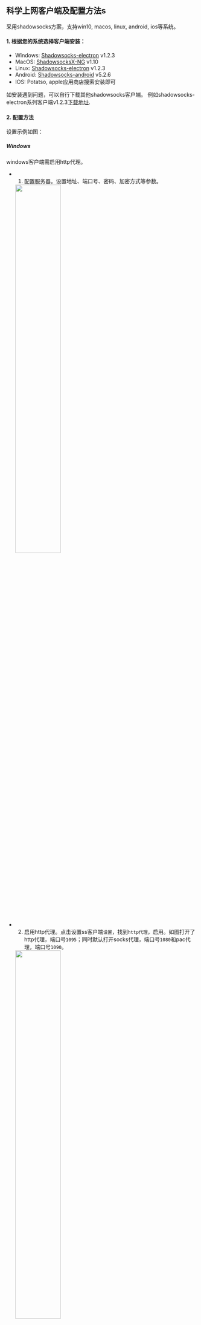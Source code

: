 

## 科学上网客户端及配置方法s

采用shadowsocks方案，支持win10, macos, linux, android, ios等系统。

#### 1. 根据您的系统选择客户端安装：
+ Windows: [Shadowsocks-electron](https://ihepbox.ihep.ac.cn/ihepbox/index.php/s/r05fCTTBEsSIpW1) v1.2.3
+ MacOS: [ShadowsocksX-NG](https://ihepbox.ihep.ac.cn/ihepbox/index.php/s/Lq3erI8OTqiswky) v1.10
+ Linux: [Shadowsocks-electron](https://ihepbox.ihep.ac.cn/ihepbox/index.php/s/GQKwS7iOl4Nr6xk) v1.2.3
+ Android: [Shadowsocks-android](https://ihepbox.ihep.ac.cn/ihepbox/index.php/s/ctYj5QqIjdEJehp) v5.2.6
+ IOS: Potatso, apple应用商店搜索安装即可


如安装遇到问题，可以自行下载其他shadowsocks客户端。
例如shadowsocks-electron系列客户端v1.2.3[下载地址](https://github.com/nojsja/shadowsocks-electron/releases/tag/v1.2.3).


#### 2. 配置方法
设置示例如图：



##### Windows

windows客户端需启用http代理。

+ 1. 配置服务器。设置地址、端口号、密码、加密方式等参数。
    <img src="https://zhangzhengde0225.github.io/images/blog/ss/edit_server.jpg" width="50%"/>
+ 2. 启用http代理。点击设置ss客户端`设置`，找到`http代理`，启用。如图打开了http代理，端口号`1095`；同时默认打开socks代理，端口号`1080`和pac代理，端口号`1090`。
    <img src="https://zhangzhengde0225.github.io/images/blog/ss/open_http_proxy.jpg" width="50%"/>
+ 3. Windows设置手动代理。点击桌面右下角`网络`→`网络和Internet设置`→`代理`→`手动设置代理`→`开`，设置代理地址为`127.0.0.1`(本机)、端口号为`1095`(ss客户端的http代理端口号)。
    <img src="https://zhangzhengde0225.github.io/images/blog/ss/windows_set_port.jpg" width="50%"/>
+ 4. 在ss客户端主页，右下角选择`全局`，右键服务器，点击`连接`，会显示`在线`。
    <img src="https://zhangzhengde0225.github.io/images/blog/ss/ss_online.jpg" width="50%"/>
+ 5. 验证，打开[谷歌学术](https://scholar.google.com/)，如果能打开，即说明能科学上网了。
+ 6. 使用结束后，请右键点击`断开连接`，取消手动代理设置。


##### Linux

+ 1. 配置服务器和验证方法均与windows相同。
+ 2. Linux设置手动代理：打开`Settings`→`Network`，找到`Network Proxy`，点击配置，选择`Manual`，设置Socks Host为`127.0.0.1`，端口号为`1080`。
    <img src="https://zhangzhengde0225.github.io/images/blog/ss/linux_set_proxy.jpg" width="80%"/>



##### MasOS

+ 使用ShadowsocksX-NG客户端，无需手动配置代理。
    <img src="https://zhangzhengde0225.github.io/images/blog/ss_macos_setting.jpg" width="50%"/>


如有问题可提pr或联系：drivener@163.com。